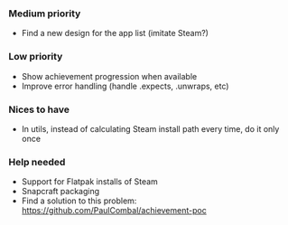 ### Medium priority

- Find a new design for the app list (imitate Steam?)

### Low priority

- Show achievement progression when available
- Improve error handling (handle .expects, .unwraps, etc)

### Nices to have

- In utils, instead of calculating Steam install path every time, do it only once

### Help needed

- Support for Flatpak installs of Steam
- Snapcraft packaging
- Find a solution to this problem: https://github.com/PaulCombal/achievement-poc